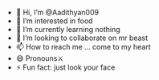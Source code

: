 - 👋 Hi, I’m @Aadithyan009
- 👀 I’m interested in food
- 🌱 I’m currently learning nothing
- 💞️ I’m looking to collaborate on mr beast
- 📫 How to reach me ... come to my heart
- 😄 Pronouns⚔️
- ⚡ Fun fact: just look your face

<!---
Aadithyan009/Aadithyan009 is a ✨ special ✨ repository because its `README.md` (this file) appears on your GitHub profile.
You can click the Preview link to take a look at your changes.
--->
